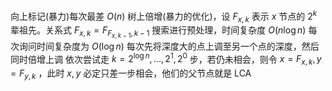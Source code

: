 向上标记(暴力)每次最差 $O(n)$ 
树上倍增(暴力的优化)，设 $F_{x,k}$ 表示 $x$ 节点的 $2^k$ 辈祖先。关系式 $F_{x,k}=F_{F_{x,k-1},k-1}$ 搜索进行预处理，时间复杂度 $O(n\log n)$
每次询问时间复杂度为 $O(\log n)$ 每次先将深度大的点上调至另一个点的深度，然后同时倍增上调
依次尝试走 $k=2^{\log n},\ldots,2^1,2^0$ 步，若仍未相会，则令 $x=F_{x,k},y=F_{y,k}$ ，此时 $x,y$ 必定只差一步相会，他们的父节点就是 LCA
